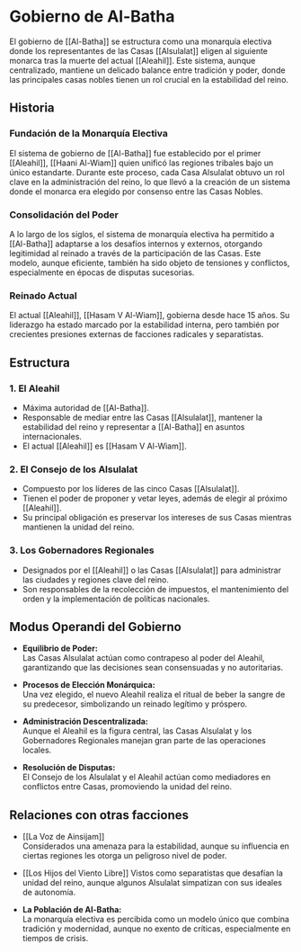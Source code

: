 # Gobierno de Al-Batha

El gobierno de [[Al-Batha]] se estructura como una monarquía electiva donde los representantes de las Casas [[Alsulalat]] eligen al siguiente monarca tras la muerte del actual [[Aleahil]]. Este sistema, aunque centralizado, mantiene un delicado balance entre tradición y poder, donde las principales casas nobles tienen un rol crucial en la estabilidad del reino.

## Historia

### Fundación de la Monarquía Electiva

El sistema de gobierno de [[Al-Batha]] fue establecido por el primer [[Aleahil]], [[Haani Al-Wiam]] quien unificó las regiones tribales bajo un único estandarte. Durante este proceso, cada Casa Alsulalat obtuvo un rol clave en la administración del reino, lo que llevó a la creación de un sistema donde el monarca era elegido por consenso entre las Casas Nobles.

### Consolidación del Poder

A lo largo de los siglos, el sistema de monarquía electiva ha permitido a [[Al-Batha]] adaptarse a los desafíos internos y externos, otorgando legitimidad al reinado a través de la participación de las Casas. Este modelo, aunque eficiente, también ha sido objeto de tensiones y conflictos, especialmente en épocas de disputas sucesorias.

### Reinado Actual

El actual [[Aleahil]], [[Hasam V Al-Wiam]], gobierna desde hace 15 años. Su liderazgo ha estado marcado por la estabilidad interna, pero también por crecientes presiones externas de facciones radicales y separatistas.

## Estructura

### 1. **El Aleahil**

- Máxima autoridad de [[Al-Batha]].
- Responsable de mediar entre las Casas [[Alsulalat]], mantener la estabilidad del reino y representar a [[Al-Batha]] en asuntos internacionales.
- El actual [[Aleahil]] es [[Hasam V Al-Wiam]].

### 2. **El Consejo de los Alsulalat**

- Compuesto por los líderes de las cinco Casas [[Alsulalat]].
- Tienen el poder de proponer y vetar leyes, además de elegir al próximo [[Aleahil]].
- Su principal obligación es preservar los intereses de sus Casas mientras mantienen la unidad del reino.

### 3. **Los Gobernadores Regionales**

- Designados por el [[Aleahil]] o las Casas [[Alsulalat]] para administrar las ciudades y regiones clave del reino.
- Son responsables de la recolección de impuestos, el mantenimiento del orden y la implementación de políticas nacionales.   

## Modus Operandi del Gobierno

- **Equilibrio de Poder:**  
    Las Casas Alsulalat actúan como contrapeso al poder del Aleahil, garantizando que las decisiones sean consensuadas y no autoritarias.
    
- **Procesos de Elección Monárquica:**  
    Una vez elegido, el nuevo Aleahil realiza el ritual de beber la sangre de su predecesor, simbolizando un reinado legítimo y próspero.
    
- **Administración Descentralizada:**  
    Aunque el Aleahil es la figura central, las Casas Alsulalat y los Gobernadores Regionales manejan gran parte de las operaciones locales.
    
- **Resolución de Disputas:**  
    El Consejo de los Alsulalat y el Aleahil actúan como mediadores en conflictos entre Casas, promoviendo la unidad del reino.
    

## Relaciones con otras facciones

- [[La Voz de Ainsijam]]  
    Considerados una amenaza para la estabilidad, aunque su influencia en ciertas regiones les otorga un peligroso nivel de poder.
    
- [[Los Hijos del Viento Libre]] 
    Vistos como separatistas que desafían la unidad del reino, aunque algunos Alsulalat simpatizan con sus ideales de autonomía.
    
- **La Población de Al-Batha:**  
    La monarquía electiva es percibida como un modelo único que combina tradición y modernidad, aunque no exento de críticas, especialmente en tiempos de crisis.